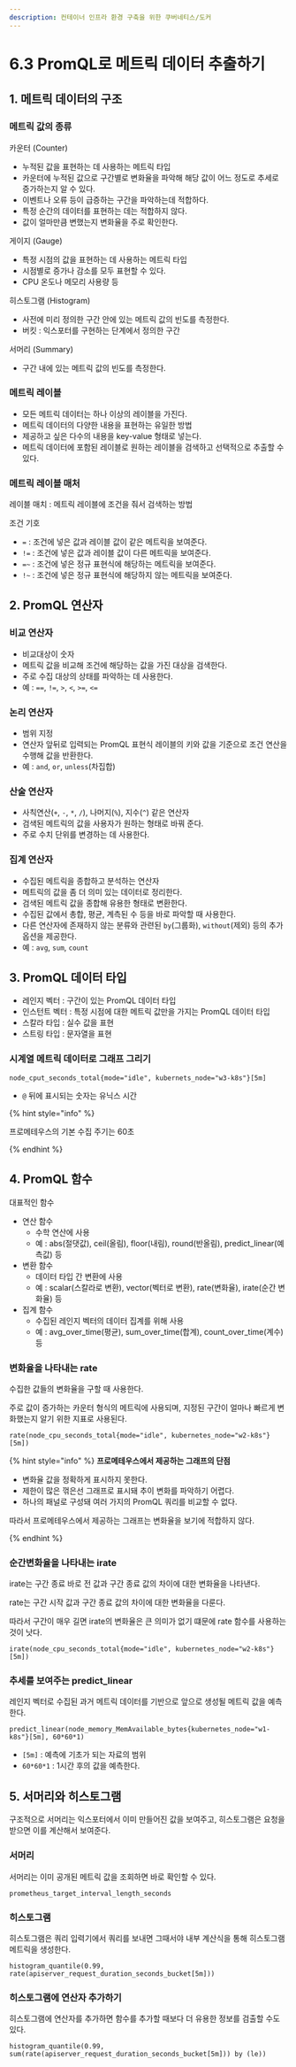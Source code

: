 ```yaml
---
description: 컨테이너 인프라 환경 구축을 위한 쿠버네티스/도커
---
```


# 6.3 PromQL로 메트릭 데이터 추출하기

## 1. 메트릭 데이터의 구조

### 메트릭 값의 종류

카운터 (Counter)

- 누적된 값을 표현하는 데 사용하는 메트릭 타입
- 카운터에 누적된 값으로 구간별로 변화율을 파악해 해당 값이 어느 정도로 추세로 증가하는지 알 수 있다.
- 이벤트나 오류 등이 급증하는 구간을 파악하는데 적합하다.
- 특정 순간의 데이터를 표현하는 데는 적합하지 않다.
- 값이 얼마만큼 변했는지 변화율을 주로 확인한다.

게이지 (Gauge)

- 특정 시점의 값을 표현하는 데 사용하는 메트릭 타입
- 시점별로 증가나 감소를 모두 표현할 수 있다.
- CPU 온도나 메모리 사용량 등

히스토그램 (Histogram)

- 사전에 미리 정의한 구간 안에 있는 메트릭 값의 빈도를 측정한다.
- 버킷 : 익스포터를 구현하는 단계에서 정의한 구간

서머리 (Summary)

- 구간 내에 있는 메트릭 값의 빈도를 측정한다.

### 메트릭 레이블

- 모든 메트릭 데이터는 하나 이상의 레이블을 가진다.
- 메트릭 데이터의 다양한 내용을 표현하는 유일한 방법
- 제공하고 싶은 다수의 내용을 key-value 형태로 넣는다.
- 메트릭 데이터에 포함된 레이블로 원하는 레이블을 검색하고 선택적으로 추출할 수 있다.

### 메트릭 레이블 매처

레이블 매치 : 메트릭 레이블에 조건을 줘서 검색하는 방법

조건 기호

- `=` : 조건에 넣은 값과 레이블 값이 같은 메트릭을 보여준다.
- `!=` : 조건에 넣은 값과 레이블 값이 다른 메트릭을 보여준다.
- `=~` : 조건에 넣은 정규 표현식에 해당하는 메트릭을 보여준다.
- `!~` : 조건에 넣은 정규 표현식에 해당하지 않는 메트릭을 보여준다.

## 2. PromQL 연산자

### 비교 연산자

- 비교대상이 숫자
- 메트릭 값을 비교해 조건에 해당하는 값을 가진 대상을 검색한다.
- 주로 수집 대상의 상태를 파악하는 데 사용한다.
- 예 : `==`, `!=`, `>`, `<`, `>=`, `<=`

### 논리 연산자

- 범위 지정
- 연산자 앞뒤로 입력되는 PromQL 표현식 레이블의 키와 값을 기준으로 조건 연산을 수행해 값을 반환한다.
- 예 : `and`, `or`, `unless`(차집합)

### 산술 연산자

- 사칙연산(`+`, `-`, `*`, `/`), 나머지(`%`), 지수(`^`) 같은 연산자
- 검색된 메트릭의 값을 사용자가 원하는 형태로 바꿔 준다.
- 주로 수치 단위를 변경하는 데 사용한다.

### 집계 연산자

- 수집된 메트릭을 종합하고 분석하는 연산자
- 메트릭의 값을 좀 더 의미 있는 데이터로 정리한다.
- 검색된 메트릭 값을 종합해 유용한 형태로 변환한다.
- 수집된 값에서 총합, 평균, 계측된 수 등을 바로 파악할 때 사용한다.
- 다른 연산자에 존재하지 않는 분류와 관련된 `by`(그룹화), `without`(제외) 등의 추가 옵션을 제공한다.
- 예 : `avg`, `sum`, `count`

## 3. PromQL 데이터 타입

- 레인지 벡터 : 구간이 있는 PromQL 데이터 타입
- 인스턴트 벡터 : 특정 시점에 대한 메트릭 값만을 가지는 PromQL 데이터 타입
- 스칼라 타입 : 실수 값을 표현
- 스트링 타입 : 문자열을 표현

### 시계열 메트릭 데이터로 그래프 그리기

```
node_cput_seconds_total{mode="idle", kubernets_node="w3-k8s"}[5m]
```

- `@` 뒤에 표시되는 숫자는 유닉스 시간

{% hint style="info" %}

프로메테우스의 기본 수집 주기는 60초

{% endhint %}

## 4. PromQL 함수

대표적인 함수

- 연산 함수
    - 수학 연산에 사용
    - 예 : abs(절댓값), ceil(올림), floor(내림), round(반올림), predict_linear(예측값) 등
- 변환 함수
    - 데이터 타입 간 변환에 사용
    - 예 : scalar(스칼라로 변환), vector(벡터로 변환), rate(변화율), irate(순간 변화율) 등
- 집계 함수
    - 수집된 레인지 벡터의 데이터 집계를 위해 사용
    - 예 : avg_over_time(평균), sum_over_time(합계), count_over_time(계수) 등

### 변화율을 나타내는 rate

수집한 값들의 변화율을 구할 때 사용한다.

주로 값이 증가하는 카운터 형식의 메트릭에 사용되며, 지정된 구간이 얼마나 빠르게 변화했는지 알기 위한 지표로 사용된다.

```
rate(node_cpu_seconds_total{mode="idle", kubernetes_node="w2-k8s"}[5m])
```

{% hint style="info" %}
**프로메테우스에서 제공하는 그래프의 단점**

- 변화율 값을 정확하게 표시하지 못한다.
- 제한이 많은 꺾은선 그래프로 표시돼 추이 변화를 파악하기 어렵다.
- 하나의 패널로 구성돼 여러 가지의 PromQL 쿼리를 비교할 수 없다.

따라서 프로메테우스에서 제공하는 그래프는 변화율을 보기에 적합하지 않다.

{% endhint %}

### 순간변화율을 나타내는 irate

irate는 구간 종료 바로 전 값과 구간 종료 값의 차이에 대한 변화율을 나타낸다.

rate는 구간 시작 값과 구간 종료 값의 차이에 대한 변화율을 다룬다.

따라서 구간이 매우 길면 irate의 변화율은 큰 의미가 없기 떄문에 rate 함수를 사용하는 것이 낫다.

```
irate(node_cpu_seconds_total{mode="idle", kubernetes_node="w2-k8s"}[5m])
```


### 추세를 보여주는 predict_linear

레인지 벡터로 수집된 과거 메트릭 데이터를 기반으로 앞으로 생성될 메트릭 값을 예측한다.

```
predict_linear(node_memory_MemAvailable_bytes{kubernetes_node="w1-k8s"}[5m], 60*60*1)
```

- `[5m]` : 예측에 기초가 되는 자료의 범위
- `60*60*1` : 1시간 후의 값을 예측한다.

## 5. 서머리와 히스토그램

구조적으로 서머리는 익스포터에서 이미 만들어진 값을 보여주고, 히스토그램은 요청을 받으면 이를 계산해서 보여준다.

### 서머리

서머리는 이미 공개된 메트릭 값을 조회하면 바로 확인할 수 있다.

```
prometheus_target_interval_length_seconds
```

### 히스토그램

히스토그램은 쿼리 입력기에서 쿼리를 보내면 그때서야 내부 계산식을 통해 히스토그램 메트릭을 생성한다.

```
histogram_quantile(0.99, rate(apiserver_request_duration_seconds_bucket[5m]))
```

### 히스토그램에 연산자 추가하기

히스토그램에 연산자를 추가하면 함수를 추가할 때보다 더 유용한 정보를 검출할 수도 있다.

```
histogram_quantile(0.99, sum(rate(apiserver_request_duration_seconds_bucket[5m])) by (le))
```
